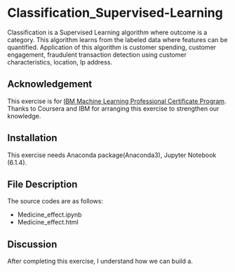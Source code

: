 # Classification_Supervised-Learning

Classification is a Supervised Learning algorithm where outcome is a category. This algorithm learns from the labeled data where features can be quantified. Application of this algorithm is customer spending, customer engagement, fraudulent transaction detection using customer characteristics, location, Ip address.




## Acknowledgement
This exercise is for [IBM Machine Learning Professional Certificate Program](https://www.coursera.org/professional-certificates/ibm-machine-learning?).
Thanks to Coursera and IBM for arranging this exercise to strengthen our knowledge. 
## Installation
This exercise needs Anaconda package(Anaconda3), Jupyter Notebook (6.1.4).

## File Description
The source codes are as follows:
- Medicine_effect.ipynb
- Medicine_effect.html

## Discussion
After completing this exercise, I understand how we can build a.
